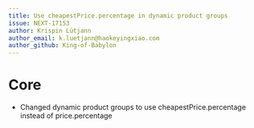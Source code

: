 ```yaml
---
title: Use cheapestPrice.percentage in dynamic product groups
issue: NEXT-17153
author: Krispin Lütjann
author_email: k.luetjann@haokeyingxiao.com 
author_github: King-of-Babylon
---
```

# Core
* Changed dynamic product groups to use cheapestPrice.percentage instead of price.percentage
